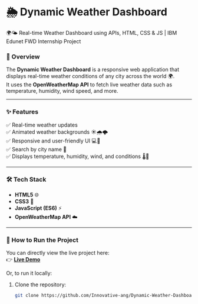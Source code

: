 # 🌦️ Dynamic Weather Dashboard 
🌍🌤️ Real-time Weather Dashboard using APIs, HTML, CSS &amp; JS | IBM Edunet FWD Internship Project
 

### 🧭 Overview  
The **Dynamic Weather Dashboard** is a responsive web application that displays real-time weather conditions of any city across the world 🌍.  
It uses the **OpenWeatherMap API** to fetch live weather data such as temperature, humidity, wind speed, and more.  

---

### ✨ Features  
✅ Real-time weather updates  
✅ Animated weather backgrounds ☀️🌧️🌩️  
✅ Responsive and user-friendly UI 💻📱  
✅ Search by city name 🌆  
✅ Displays temperature, humidity, wind, and conditions 🌡️💨  

---

### 🛠️ Tech Stack  
- **HTML5** 🌐  
- **CSS3** 🎨  
- **JavaScript (ES6)** ⚡  
- **OpenWeatherMap API** ☁️  

---

### 🚀 How to Run the Project  
You can directly view the live project here:  
👉 **[Live Demo](https://innovative-ang.github.io/Dynamic-Weather-Dashboard/)**  

Or, to run it locally:  
1. Clone the repository:  
   ```bash
   git clone https://github.com/Innovative-ang/Dynamic-Weather-Dashboard.git
